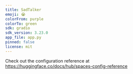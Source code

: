 ```yaml
---
title: SadTalker
emoji: 😭
colorFrom: purple
colorTo: green
sdk: gradio
sdk_version: 3.23.0
app_file: app.py
pinned: false
license: mit
---
```



Check out the configuration reference at https://huggingface.co/docs/hub/spaces-config-reference